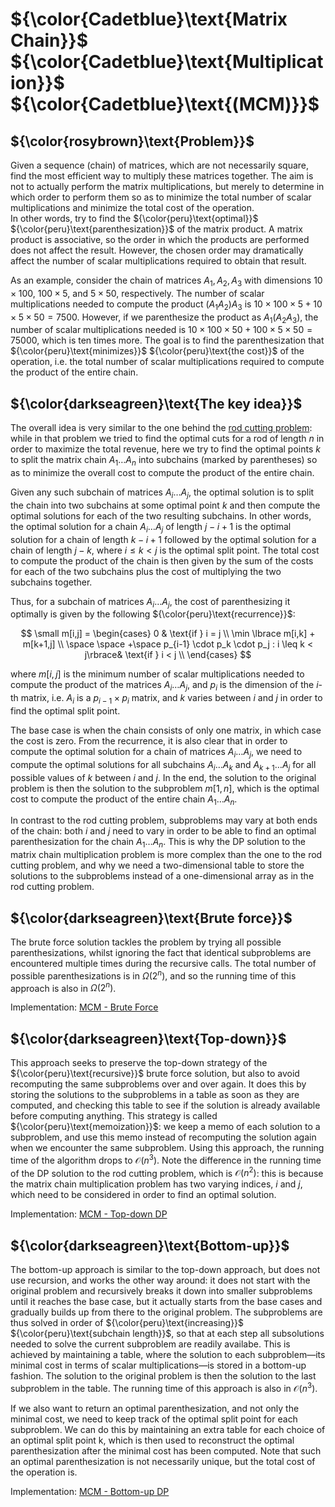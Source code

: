 # ${\color{Cadetblue}\text{Matrix Chain}}$ ${\color{Cadetblue}\text{Multiplication}}$ ${\color{Cadetblue}\text{(MCM)}}$

## ${\color{rosybrown}\text{Problem}}$

Given a sequence (chain) of matrices, which are not necessarily square, find the most efficient way to multiply these matrices together. The aim is not to actually perform the matrix multiplications, but merely to determine in which order to perform them so as to minimize the total number of scalar multiplications and minimize the total cost of the operation.  
In other words, try to find the ${\color{peru}\text{optimal}}$ ${\color{peru}\text{parenthesization}}$ of the matrix product. A matrix product is associative, so the order in which the products are performed does not affect the result. However, the chosen order may dramatically affect the number of scalar multiplications required to obtain that result.  

As an example, consider the chain of matrices $A_1, A_2, A_3$ with dimensions $10 \times 100$, $100 \times 5$, and $5 \times 50$, respectively. The number of scalar multiplications needed to compute the product $(A_1A_2)A_3$ is $10 \times 100 \times 5 + 10 \times 5 \times 50 = 7500$. However, if we parenthesize the product as $A_1(A_2A_3)$, the number of scalar multiplications needed is $10 \times 100 \times 50 + 100 \times 5 \times 50 = 75000$, which is ten times more. The goal is to find the parenthesization that ${\color{peru}\text{minimizes}}$ ${\color{peru}\text{the cost}}$ of the operation, i.e. the total number of scalar multiplications required to compute the product of the entire chain.

## ${\color{darkseagreen}\text{The key idea}}$

The overall idea is very similar to the one behind the [rod cutting problem](https://github.com/pl3onasm/CLRS/tree/main/algorithms/dynamic-programming/rod-cutting): while in that problem we tried to find the optimal cuts for a rod of length $n$ in order to maximize the total revenue, here we try to find the optimal points $k$ to split the matrix chain $A_1 \dots A_n$ into subchains (marked by parentheses) so as to minimize the overall cost to compute the product of the entire chain.  

Given any such subchain of matrices $A_i \dots A_j$, the optimal solution is to split the chain into two subchains at some optimal point $k$ and then compute the optimal solutions for each of the two resulting subchains. In other words, the optimal solution for a chain $A_i \dots A_j$ of length $j - i + 1$ is the optimal solution for a chain of length $k - i + 1$ followed by the optimal solution for a chain of length $j - k$, where $i\leq k < j$ is the optimal split point. The total cost to compute the product of the chain is then given by the sum of the costs for each of the two subchains plus the cost of multiplying the two subchains together.  

Thus, for a subchain of matrices $A_i \dots A_j$, the cost of parenthesizing it optimally is given by the following ${\color{peru}\text{recurrence}}$:

$$
\small
m[i,j] =
\begin{cases}
0 & \text{if } i = j  \\
\min \lbrace m[i,k] + m[k+1,j] \\
  \space \space  +\space p_{i-1} \cdot p_k \cdot p_j : i \leq k < j\rbrace& \text{if } i < j  \\
\end{cases}
$$

where $m[i,j]$ is the minimum number of scalar multiplications needed to compute the product of the matrices $A_i \dots A_j$, and $p_i$ is the dimension of the $i$-th matrix, i.e. $A_i$ is a $p_{i-1} \times p_i$ matrix, and $k$ varies between $i$ and $j$ in order to find the optimal split point.

The base case is when the chain consists of only one matrix, in which case the cost is zero. From the recurrence, it is also clear that in order to compute the optimal solution for a chain of matrices $A_i \dots A_j$, we need to compute the optimal solutions for all subchains $A_i \dots A_k$ and $A_{k+1} \dots A_j$ for all possible values of $k$ between $i$ and $j$. In the end, the solution to the original problem is then the solution to the subproblem $m[1,n]$, which is the optimal cost to compute the product of the entire chain $A_1 \dots A_n$.  

In contrast to the rod cutting problem, subproblems may vary at both ends of the chain: both $i$ and $j$ need to vary in order to be able to find an optimal parenthesization for the chain $A_1 \dots A_n$. This is why the DP solution to the matrix chain multiplication problem is more complex than the one to the rod cutting problem, and why we need a two-dimensional table to store the solutions to the subproblems instead of a one-dimensional array as in the rod cutting problem.  

## ${\color{darkseagreen}\text{Brute force}}$

The brute force solution tackles the problem by trying all possible parenthesizations, whilst ignoring the fact that identical subproblems are encountered multiple times during the recursive calls. The total number of possible parenthesizations is in $\Omega(2^n)$, and so the running time of this approach is also in $\Omega(2^n)$.

Implementation: [MCM - Brute Force](https://github.com/pl3onasm/Algorithms/tree/main/algorithms/dynamic-programming/matrix-chain-mult/mcm-1.c)

## ${\color{darkseagreen}\text{Top-down}}$

This approach seeks to preserve the top-down strategy of the ${\color{peru}\text{recursive}}$ brute force solution, but also to avoid recomputing the same subproblems over and over again. It does this by storing the solutions to the subproblems in a table as soon as they are computed, and checking this table to see if the solution is already available before computing anything. This strategy is called ${\color{peru}\text{memoization}}$: we keep a memo of each solution to a subproblem, and use this memo instead of recomputing the solution again when we encounter the same subproblem. Using this approach, the running time of the algorithm drops to $\mathcal{O}(n^3)$. Note the difference in the running time of the DP solution to the rod cutting problem, which is $\mathcal{O}(n^2)$: this is because the matrix chain multiplication problem has two varying indices, $i$ and $j$, which need to be considered in order to find an optimal solution.

Implementation: [MCM - Top-down DP](https://github.com/pl3onasm/Algorithms/tree/main/algorithms/dynamic-programming/matrix-chain-mult/mcm-2.c)

## ${\color{darkseagreen}\text{Bottom-up}}$

The bottom-up approach is similar to the top-down approach, but does not use recursion, and works the other way around: it does not start with the original problem and recursively breaks it down into smaller subproblems until it reaches the base case, but it actually starts from the base cases and gradually builds up from there to the original problem. The subproblems are thus solved in order of ${\color{peru}\text{increasing}}$ ${\color{peru}\text{subchain length}}$, so that at each step all subsolutions needed to solve the current subproblem are readily availabe. This is achieved by maintaining a table, where the solution to each subproblem—its minimal cost in terms of scalar multiplications—is stored in a bottom-up fashion. The solution to the original problem is then the solution to the last subproblem in the table. The running time of this approach is also in $\mathcal{O}(n^3)$.

If we also want to return an optimal parenthesization, and not only the minimal cost, we need to keep track of the optimal split point for each subproblem. We can do this by maintaining an extra table for each choice of an optimal split point k, which is then used to reconstruct the optimal parenthesization after the minimal cost has been computed. Note that such an optimal parenthesization is not necessarily unique, but the total cost of the operation is.

Implementation: [MCM - Bottom-up DP](https://github.com/pl3onasm/Algorithms/tree/main/algorithms/dynamic-programming/matrix-chain-mult/mcm-3.c)
